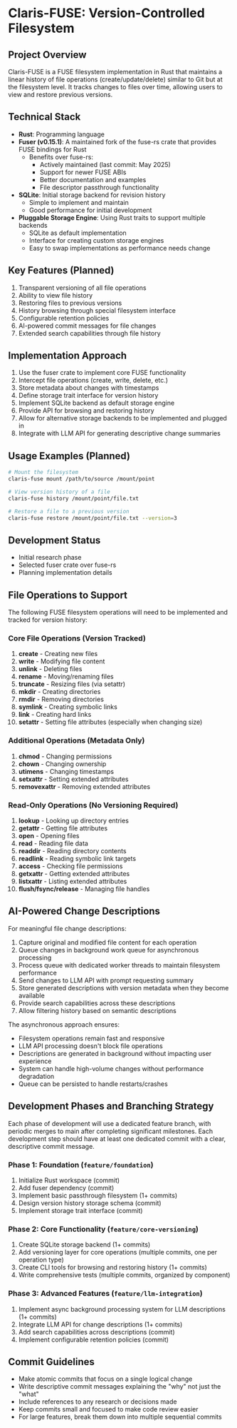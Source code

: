 # Claris-FUSE: Version-Controlled Filesystem

## Project Overview
Claris-FUSE is a FUSE filesystem implementation in Rust that maintains a linear history of file operations (create/update/delete) similar to Git but at the filesystem level. It tracks changes to files over time, allowing users to view and restore previous versions.

## Technical Stack
- **Rust**: Programming language
- **Fuser (v0.15.1)**: A maintained fork of the fuse-rs crate that provides FUSE bindings for Rust
  - Benefits over fuse-rs:
    - Actively maintained (last commit: May 2025)
    - Support for newer FUSE ABIs
    - Better documentation and examples
    - File descriptor passthrough functionality
- **SQLite**: Initial storage backend for revision history
  - Simple to implement and maintain
  - Good performance for initial development
- **Pluggable Storage Engine**: Using Rust traits to support multiple backends
  - SQLite as default implementation
  - Interface for creating custom storage engines
  - Easy to swap implementations as performance needs change

## Key Features (Planned)
1. Transparent versioning of all file operations
2. Ability to view file history
3. Restoring files to previous versions
4. History browsing through special filesystem interface
5. Configurable retention policies
6. AI-powered commit messages for file changes
7. Extended search capabilities through file history

## Implementation Approach
1. Use the fuser crate to implement core FUSE functionality
2. Intercept file operations (create, write, delete, etc.)
3. Store metadata about changes with timestamps
4. Define storage trait interface for version history
5. Implement SQLite backend as default storage engine
6. Provide API for browsing and restoring history
7. Allow for alternative storage backends to be implemented and plugged in
8. Integrate with LLM API for generating descriptive change summaries

## Usage Examples (Planned)
```bash
# Mount the filesystem
claris-fuse mount /path/to/source /mount/point

# View version history of a file
claris-fuse history /mount/point/file.txt

# Restore a file to a previous version
claris-fuse restore /mount/point/file.txt --version=3
```

## Development Status
- Initial research phase
- Selected fuser crate over fuse-rs
- Planning implementation details

## File Operations to Support

The following FUSE filesystem operations will need to be implemented and tracked for version history:

### Core File Operations (Version Tracked)
1. **create** - Creating new files
2. **write** - Modifying file content
3. **unlink** - Deleting files
4. **rename** - Moving/renaming files
5. **truncate** - Resizing files (via setattr)
6. **mkdir** - Creating directories
7. **rmdir** - Removing directories
8. **symlink** - Creating symbolic links
9. **link** - Creating hard links
10. **setattr** - Setting file attributes (especially when changing size)

### Additional Operations (Metadata Only)
1. **chmod** - Changing permissions
2. **chown** - Changing ownership
3. **utimens** - Changing timestamps
4. **setxattr** - Setting extended attributes
5. **removexattr** - Removing extended attributes

### Read-Only Operations (No Versioning Required)
1. **lookup** - Looking up directory entries
2. **getattr** - Getting file attributes
3. **open** - Opening files
4. **read** - Reading file data
5. **readdir** - Reading directory contents
6. **readlink** - Reading symbolic link targets
7. **access** - Checking file permissions
8. **getxattr** - Getting extended attributes
9. **listxattr** - Listing extended attributes
10. **flush/fsync/release** - Managing file handles

## AI-Powered Change Descriptions

For meaningful file change descriptions:
1. Capture original and modified file content for each operation
2. Queue changes in background work queue for asynchronous processing
3. Process queue with dedicated worker threads to maintain filesystem performance
4. Send changes to LLM API with prompt requesting summary
5. Store generated descriptions with version metadata when they become available
6. Provide search capabilities across these descriptions
7. Allow filtering history based on semantic descriptions

The asynchronous approach ensures:
- Filesystem operations remain fast and responsive
- LLM API processing doesn't block file operations
- Descriptions are generated in background without impacting user experience
- System can handle high-volume changes without performance degradation
- Queue can be persisted to handle restarts/crashes

## Development Phases and Branching Strategy

Each phase of development will use a dedicated feature branch, with periodic merges to main after completing significant milestones. Each development step should have at least one dedicated commit with a clear, descriptive commit message.

### Phase 1: Foundation (`feature/foundation`)
1. Initialize Rust workspace (commit)
2. Add fuser dependency (commit)
3. Implement basic passthrough filesystem (1+ commits)
4. Design version history storage schema (commit)
5. Implement storage trait interface (commit)

### Phase 2: Core Functionality (`feature/core-versioning`)
1. Create SQLite storage backend (1+ commits)
2. Add versioning layer for core operations (multiple commits, one per operation type)
3. Create CLI tools for browsing and restoring history (1+ commits)
4. Write comprehensive tests (multiple commits, organized by component)

### Phase 3: Advanced Features (`feature/llm-integration`)
1. Implement async background processing system for LLM descriptions (1+ commits)
2. Integrate LLM API for change descriptions (1+ commits)
3. Add search capabilities across descriptions (commit)
4. Implement configurable retention policies (commit)

## Commit Guidelines

- Make atomic commits that focus on a single logical change
- Write descriptive commit messages explaining the "why" not just the "what"
- Include references to any research or decisions made
- Keep commits small and focused to make code review easier
- For large features, break them down into multiple sequential commits
